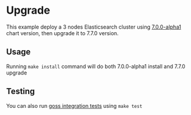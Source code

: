 # Upgrade

This example deploy a 3 nodes Elasticsearch cluster using [7.0.0-alpha1][] chart
version, then upgrade it to 7.7.0 version.


## Usage

Running `make install` command will do both 7.0.0-alpha1 install and 7.7.0
upgrade


## Testing

You can also run [goss integration tests][] using `make test`


[7.0.0-alpha1]: https://github.com/elastic/helm-charts/releases/tag/7.0.0-alpha1
[goss integration tests]: https://github.com/elastic/helm-charts/tree/7.7/elasticsearch/examples/upgrade/test/goss.yaml
